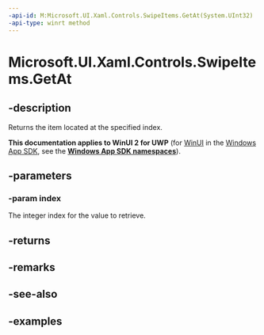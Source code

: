 ```yaml
---
-api-id: M:Microsoft.UI.Xaml.Controls.SwipeItems.GetAt(System.UInt32)
-api-type: winrt method
---
```

<!-- Method syntax.
public SwipeItem SwipeItems.GetAt(UInt32 index)
-->

# Microsoft.UI.Xaml.Controls.SwipeItems.GetAt


## -description

Returns the item located at the specified index.


**This documentation applies to WinUI 2 for UWP** (for [WinUI](/windows/apps/winui/winui3/) in the [Windows App SDK](/windows/apps/windows-app-sdk/), see the **[Windows App SDK namespaces](/windows/windows-app-sdk/api/winrt/)**).

## -parameters


### -param index

The integer index for the value to retrieve.


## -returns


## -remarks


## -see-also


## -examples


